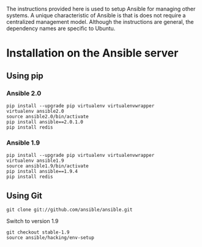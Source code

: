 The instructions provided here is used to setup Ansible for managing other systems. A unique characteristic of Ansible is that is does not require a centralized management model. Although the instructions are general, the dependency names are specific to Ubuntu.

# Installation on the Ansible server

## Using pip

### Ansible 2.0
```
pip install --upgrade pip virtualenv virtualenvwrapper
virtualenv ansible2.0
source ansible2.0/bin/activate
pip install ansible==2.0.1.0
pip install redis
```

### Ansible 1.9
```
pip install --upgrade pip virtualenv virtualenvwrapper
virtualenv ansible1.9
source ansible1.9/bin/activate
pip install ansible==1.9.4
pip install redis
```

## Using Git

```
git clone git://github.com/ansible/ansible.git
```

Switch to version 1.9

```
git checkout stable-1.9
source ansible/hacking/env-setup
```
